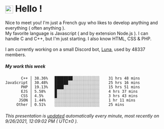 # <img src="https://64.media.tumblr.com/a77fe63f35eafbe14be38765babf1cb2/ec4eb63d77592970-8f/s1280x1920/cb3343c17d8b4e6010ca747520d078d3dba9ac25.gif" style="vertical-align:middle" width="25px"> Hello !
Nice to meet you! I'm just a French guy who likes to develop anything and everything ( often anything ). <br/>My favorite language is Javascript ( and by extension Node.js ). I can handle C and C++, but I'm just starting. I also know HTML, CSS & PHP.<br/><br/>
I am currently working on a small Discord bot, [Luna](https://github.com/Asgarrrr/Luna), used by 48337 members.<br/>
##### My work this week<br/>
```
       C++ │ 38.36%   ████████░░░░░░░░░░░░    31 hrs 48 mins
JavaScript │ 30.48%   ██████░░░░░░░░░░░░░░    25 hrs 16 mins
       PHP │ 19.13%   ████░░░░░░░░░░░░░░░░    15 hrs 51 mins
       EJS │ 5.58%    █░░░░░░░░░░░░░░░░░░░    4 hrs 37 mins
       CSS │ 4.5%     █░░░░░░░░░░░░░░░░░░░    3 hrs 43 mins
      JSON │ 1.44%    ░░░░░░░░░░░░░░░░░░░░    1 hr 11 mins
     Other │ 0.51%    ░░░░░░░░░░░░░░░░░░░░    25 mins
```
###### This presentation is [updated](https://github.com/Asgarrrr) automatically every minute, most recently on 9/26/2021, 12:09:02 PM ( UTC±0 ).